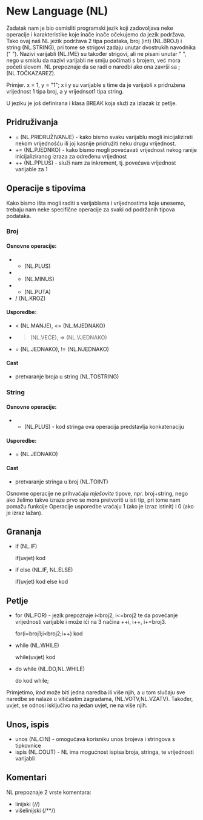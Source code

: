 # New Language (NL)

Zadatak nam je bio osmisliti programski jezik koji zadovoljava neke operacije i karakteristike koje inače inače očekujemo da jezik podržava. Tako ovaj naš NL jezik podržava 2 tipa podataka, broj (int) (NL.BROJ) i string (NL.STRING), pri tome se strigovi zadaju unutar dvostrukih navodnika (" "). Nazivi varijabli (NL.IME) su također strigovi, ali ne pisani unutar " ", nego u smislu da nazivi varijabli ne smiju počimati s brojem, već mora početi slovom. NL prepoznaje da se radi o naredbi ako ona završi sa ; (NL.TOČKAZAREZ). 
 
Primjer. x = 1, y = "1"; 
x i y su varijable s time da je varijabli x pridružena vrijednost 1 tipa broj, a y vrijednsot1 tipa string.

U jeziku je još definirana i klasa BREAK koja služi za izlazak iz petlje.

## Pridruživanja

* = (NL.PRIDRUŽIVANJE) - kako bismo svaku varijablu mogli inicijalizirati nekom vrijednošću ili joj kasnije pridružiti neku drugu vrijednost.
* += (NL.PJEDNKO) - kako bismo mogli povećavati vrijednost nekog ranije inicijaliziranog izraza za određenu vrijednost
* ++ (NL.PPLUS) - služi nam za inkrement, tj. povećava vrijednost varijable za 1


## Operacije s tipovima

Kako bismo išta mogli raditi s varijablama i vrijednostima koje unesemo, trebaju nam neke specifične operacije za svaki od podržanih tipova podataka.

### Broj

#### Osnovne operacije:
* + (NL.PLUS)
* - (NL.MINUS)
* * (NL.PUTA)
* / (NL.KROZ)

#### Usporedbe:
* < (NL.MANJE), <= (NL.MJEDNAKO)
* > (NL.VEĆE), => (NL.VJEDNAKO)
* = (NL.JEDNAKO), != (NL.NJEDNAKO)

#### Cast
* pretvaranje broja u string (NL.TOSTRING)

### String

#### Osnovne operacije:
* + (NL.PLUS) - kod stringa ova operacija predstavlja konkatenaciju

#### Usporedbe:
* = (NL.JEDNAKO)

#### Cast
* pretvaranje stringa u broj (NL.TOINT)

Osnovne operacije ne prihvaćaju _mješovite_ tipove, npr. broj+string, nego ako želimo takve izraze prvo se mora pretvoriti u isti tip, pri tome nam pomažu funkcije 
Operacije usporedbe vraćaju 1 (ako je izraz istinit) i 0 (ako je izraz lažan).


## Grananja

* if (NL.IF)

    if(uvjet)
       kod

* if else (NL.IF, NL.ELSE) 
    
    if(uvjet)
        kod
    else
        kod


## Petlje
 
* for (NL.FOR) - jezik prepoznaje i<broj2, i<=broj2 te da povećanje vrijednosti varijable i može ići na 3 načina ++i, i++, i+=broj3.

    for(i=broj1;i<broj2;i++)
        kod

* while (NL.WHILE)
    
    while(uvjet)
        kod

* do while (NL.DO,NL.WHILE)

    do
        kod
    while;


Primjetimo, _kod_ može biti jedna naredba ili više njih, a u tom slučaju sve naredbe se nalaze u vitičastim zagradama, (NL.VOTV,NL.VZATV). Također, uvjet, se odnosi isključivo na jedan uvjet, ne na više njih.


## Unos, ispis

* unos (NL.CIN) - omogućava korisniku unos brojeva i stringova s tipkovnice
* ispis (NL.COUT) - NL ima mogućnost ispisa broja, stringa, te vrijednosti varijabli


## Komentari

NL prepoznaje 2 vrste komentara:
* linijski (//)
* višelinijski (/**/)


